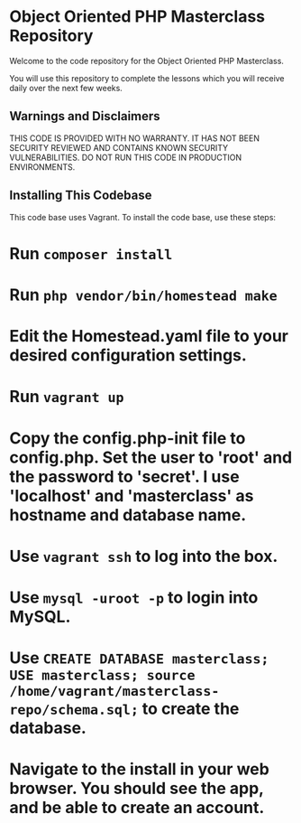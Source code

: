 # Object Oriented PHP Masterclass Repository

Welcome to the code repository for the Object Oriented PHP Masterclass.

You will use this repository to complete the lessons which you will receive daily over the next few weeks.

Warnings and Disclaimers
------------------------

THIS CODE IS PROVIDED WITH NO WARRANTY. IT HAS NOT BEEN SECURITY REVIEWED AND CONTAINS KNOWN SECURITY VULNERABILITIES. DO NOT RUN THIS CODE IN PRODUCTION ENVIRONMENTS.

Installing This Codebase
------------------------

This code base uses Vagrant. To install the code base, use these steps:

# Run `composer install`
# Run `php vendor/bin/homestead make`
# Edit the Homestead.yaml file to your desired configuration settings.
# Run `vagrant up`
# Copy the config.php-init file to config.php. Set the user to 'root' and the password to 'secret'. I use 'localhost' and 'masterclass' as hostname and database name.
# Use `vagrant ssh` to log into the box.
# Use `mysql -uroot -p` to login into MySQL.
# Use `CREATE DATABASE masterclass; USE masterclass; source /home/vagrant/masterclass-repo/schema.sql;` to create the database.
# Navigate to the install in your web browser. You should see the app, and be able to create an account.